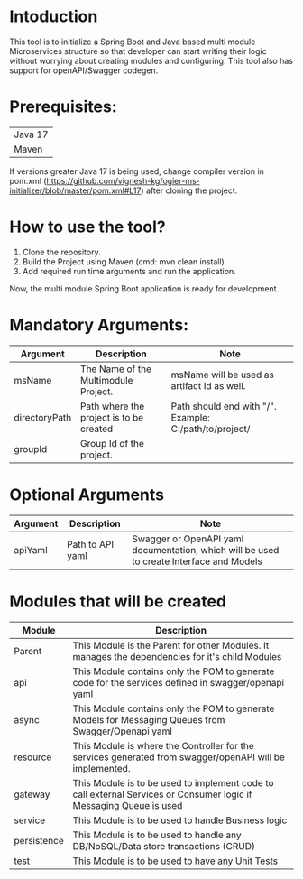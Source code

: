 <h1>Intoduction</h1>
This tool is to initialize a Spring Boot and Java based multi module Microservices structure so that developer can start writing their logic without worrying about creating modules and configuring. This tool also has support for openAPI/Swagger codegen.

<h1>Prerequisites:</h1>
<table>
  <tbody>
    <tr>
      <td>Java 17</td>
    </tr>
    <tr>
      <td>Maven</td>
    </tr>
  </tbody>
</table>

If versions greater Java 17 is being used, change compiler version in pom.xml (https://github.com/vignesh-kg/ogier-ms-initializer/blob/master/pom.xml#L17) after cloning the project.

<h1>How to use the tool?</h1>

1. Clone the repository.
2. Build the Project using Maven (cmd: mvn clean install)
3. Add required run time arguments and run the application.

Now, the multi module Spring Boot application is ready for development.

<h1>Mandatory Arguments:</h1>
<table>
  <tr>
      <th>Argument</th>
      <th>Description</th>
      <th>Note</th>
    </tr>
  <tbody>
    <tr>
      <td>msName</td>
      <td>The Name of the Multimodule Project.</td>
      <td>msName will be used as artifact Id as well.</td>
    </tr>
    <tr>
      <td>directoryPath</td>
      <td>Path where the project is to be created</td>
      <td>Path should end with "/". Example: C:/path/to/project/ </td>
    </tr>
    <tr>
      <td>groupId</td>
      <td>Group Id of the project.</td>
      <td></td>
    </tr>
  </tbody>
</table>

<h1>Optional Arguments</h1>
<table>
  <tr>
      <th>Argument</th>
      <th>Description</th>
      <th>Note</th>
    </tr>
  <tbody>
    <tr>
      <td>apiYaml</td>
      <td>Path to API yaml</td>
      <td>Swagger or OpenAPI yaml documentation, which will be used to create Interface and Models</td>
    </tr>
  </tbody>
</table>

<h1>Modules that will be created</h1>
<table>
  <tr>
      <th>Module</th>
      <th>Description</th>
    </tr>
  <tbody>
    <tr>
      <td>Parent</td>
      <td>This Module is the Parent for other Modules. It manages the dependencies for it's child Modules</td>
    </tr>
    <tr>
      <td>api</td>
      <td>This Module contains only the POM to generate code for the services defined in swagger/openapi yaml</td>
    </tr>
    <tr>
      <td>async</td>
      <td>This Module contains only the POM to generate Models for Messaging Queues from Swagger/Openapi yaml</td>
    </tr>
     <tr>
      <td>resource</td>
      <td>This Module is where the Controller for the services generated from swagger/openAPI will be implemented.</td>
    </tr>
    <tr>
      <td>gateway</td>
      <td>This Module is to be used to implement code to call external Services or Consumer logic if Messaging Queue is used</td>
    </tr>
    <tr>
      <td>service</td>
      <td>This Module is to be used to handle Business logic</td>
    </tr>
    <tr>
      <td>persistence</td>
      <td>This Module is to be used to handle any DB/NoSQL/Data store transactions (CRUD)</td>
    </tr>
    <tr>
      <td>test</td>
      <td>This Module is to be used to have any Unit Tests</td>
    </tr>
  </tbody>
</table>
